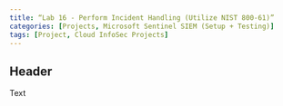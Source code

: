 ```yaml
---
title: “Lab 16 - Perform Incident Handling (Utilize NIST 800-61)”
categories: [Projects, Microsoft Sentinel SIEM (Setup + Testing)] 
tags: [Project, Cloud InfoSec Projects]
---
```


## Header

Text
